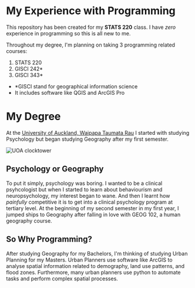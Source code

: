 # My Experience with Programming

This repository has been created for my **STATS 220** class.
I have *zero* experience in programming so this is all new to me.

Throughout my degree, I'm planning on taking 3 programming related courses:
1. STATS 220
2. GISCI 242*
3. GISCI 343*
  - *GISCI stand for geographical information science
  - It includes software like QGIS and ArcGIS Pro

# My Degree

At the [University of Auckland, Waipapa Taumata Rau](https://www.auckland.ac.nz/en.html) I started with studying Psychology but began studying Geography after my first semester.

![UOA clocktower](https://www.ncuk.ac.uk/wp-content/uploads/2018/06/The-University-of-Auckland-Image-Gallery-1.jpg)

## Psychology or Geography

To put it simply, psychology was boring. I wanted to be a clinical psyhcologist but when I started to learn about behaviourism and neuropsychology, my interest began to wane. 
And then I learnt how *painfully* competitive it is to get into a clinical psychology program at tertiary level.
At the beginning of my second semester in my first year, I jumped ships to Geography after falling in love with GEOG 102, a human geography course.

## So Why Programming?

After studying Geography for my Bachelors, I'm thinking of studying Urban Planning for my Masters. Urban Planners use software like ArcGIS to analyse spatial information related to demography, land use patterns, and flood zones.
Furthermore, many urban planners use python to automate tasks and perform complex spatial processes.
